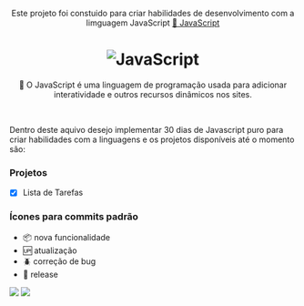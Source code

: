 <p align="center">Este projeto foi constuido para criar habilidades de desenvolvimento com a limguagem JavaScript  <a href="https://developer.mozilla.org/pt-BR/docs/Web/JavaScript">🔗 JavaScript</a></p>

<h1 align="center">
  <img alt="JavaScript" title="#JavaScript" src="https://www.alunosbr.com.br/wp-content/uploads/2021/02/javascript.jpg" />
</h1>

<p align="center">🚀 O JavaScript é uma linguagem de programação usada para adicionar interatividade e outros recursos dinâmicos nos sites.</p><br>

Dentro deste aquivo desejo implementar 30 dias de Javascript puro para criar habilidades com a linguagens e os projetos disponíveis até o momento são:

### Projetos

- [x] Lista de Tarefas

### Ícones para commits padrão

- :package: nova funcionalidade
- :up: atualização
- :beetle: correção de bug
- :checkered_flag: release  <br/>

[<img src="https://img.shields.io/badge/medium-%2312100E.svg?&style=for-the-badge&logo=medium&logoColor=white" />](https://devmarilia-frontend.medium.com/)  [<img src="https://img.shields.io/badge/linkedin-%230077B5.svg?&style=for-the-badge&logo=linkedin&logoColor=white" />](https://www.linkedin.com/in/mar%C3%ADlia-lemos-b2565316a/)